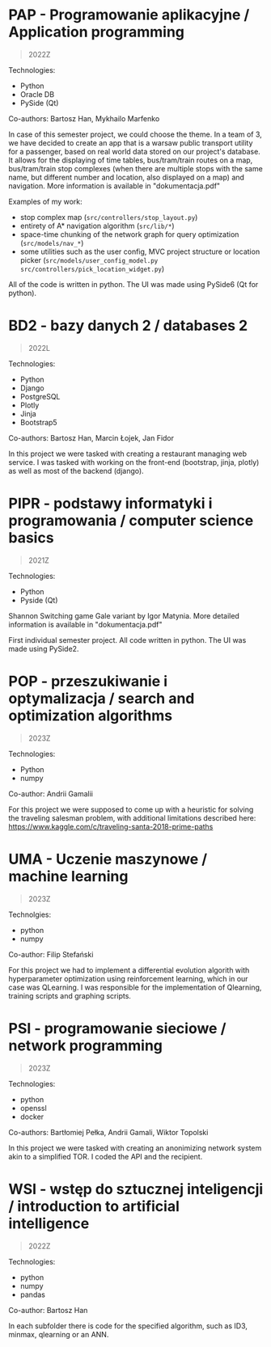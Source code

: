 # PAP - Programowanie aplikacyjne / Application programming
> 2022Z

Technologies:
- Python
- Oracle DB
- PySide (Qt)

Co-authors: Bartosz Han, Mykhailo Marfenko

In case of this semester project, we could choose the theme. In a team of 3, we have decided to create an app that is a warsaw public transport utility for a passenger, based on real world data stored on our project's database. It allows for the displaying of time tables, bus/tram/train routes on a map, bus/tram/train stop complexes (when there are multiple stops with the same name, but different number and location, also displayed on a map) and navigation. More information is available in "dokumentacja.pdf"

Examples of my work:
- stop complex map (`src/controllers/stop_layout.py`)
- entirety of A* navigation algorithm (`src/lib/*`)
- space-time chunking of the network graph for query optimization (`src/models/nav_*`)
- some utilities such as the user config, MVC project structure or location picker (`src/models/user_config_model.py` `src/controllers/pick_location_widget.py`)

All of the code is written in python. The UI was made using PySide6 (Qt for python).

# BD2 - bazy danych 2 / databases 2
> 2022L

Technologies:
- Python
- Django
- PostgreSQL
- Plotly
- Jinja
- Bootstrap5

Co-authors: Bartosz Han, Marcin Łojek, Jan Fidor

In this project we were tasked with creating a restaurant managing web service. I was tasked with working on the front-end (bootstrap, jinja, plotly) as well as most of the backend (django).

# PIPR - podstawy informatyki i programowania / computer science basics
> 2021Z

Technologies:
- Python
- Pyside (Qt)

Shannon Switching game Gale variant by Igor Matynia. More detailed information is available in "dokumentacja.pdf"

First individual semester project. All code written in python. The UI was made using PySide2.

# POP - przeszukiwanie i optymalizacja / search and optimization algorithms
> 2023Z

Technologies:
- Python
- numpy

Co-author: Andrii Gamalii

For this project we were supposed to come up with a heuristic for solving the traveling salesman problem, with additional limitations described here: https://www.kaggle.com/c/traveling-santa-2018-prime-paths

# UMA - Uczenie maszynowe / machine learning
> 2023Z

Technolgies:
- python
- numpy

Co-author: Filip Stefański

For this project we had to implement a differential evolution algorith with hyperparameter optimization using reinforcement learning, which in our case was QLearning. I was responsible for the implementation of Qlearning, training scripts and graphing scripts.

# PSI - programowanie sieciowe / network programming
> 2023Z

Technologies:
- python
- openssl
- docker

Co-authors: Bartłomiej Pełka, Andrii Gamali, Wiktor Topolski

In this project we were tasked with creating an anonimizing network system akin to a simplified TOR. I coded the API and the recipient. 


# WSI - wstęp do sztucznej inteligencji / introduction to artificial intelligence
> 2022Z

Technologies:
- python
- numpy
- pandas

Co-author: Bartosz Han

In each subfolder there is code for the specified algorithm, such as ID3, minmax, qlearning or an ANN.